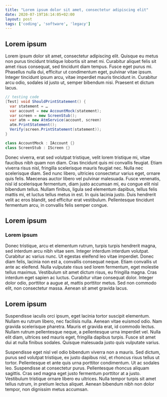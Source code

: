 ```yaml
---
title: "Lorem ipsum dolor sit amet, consectetur adipiscing elit"
date: 2020-07-19T16:14:05+02:00
layout: post
tags: ['coding', 'software', 'legacy']
---
```


## Lorem ipsum

Lorem ipsum dolor sit amet, consectetur adipiscing elit. Quisque eu metus non purus tincidunt tristique lobortis sit amet mi. Curabitur aliquet felis sit amet risus consequat, sed tincidunt diam tempus. Fusce eget purus mi. Phasellus nulla dui, efficitur ut condimentum eget, pulvinar vitae ipsum. Integer tincidunt ipsum arcu, vitae imperdiet mauris tincidunt in. Curabitur arcu odio, sodales id justo ut, semper bibendum nisi. Praesent et dictum lacus.

```csharp
// testing code
[Test] void ShouldPrintStatement() {
  var statement = …
  var account = new AccountMock(statement);
  var screen = new ScreenStub();
  var atm = new AtmService(account, screen)
  atm.PrintStatement();
  Verify(screen.PrintStatement(statement));
}

class AccountMock : IAccount {}
class ScreenStub : IScreen {}
```

Donec viverra, erat sed volutpat tristique, velit lorem tristique mi, vitae faucibus nibh quam non diam. Cras tincidunt quis mi convallis feugiat. Etiam viverra risus nisl, fringilla scelerisque mauris feugiat nec. Nulla nec scelerisque diam. Sed nunc libero, ultricies consectetur varius eget, ornare quis felis. Maecenas auctor libero vel pulvinar malesuada. Fusce venenatis, nisl id scelerisque fermentum, diam justo accumsan mi, eu congue elit nisl bibendum tellus. Nullam finibus, ligula sed elementum dapibus, tellus felis mattis mi, et luctus tellus metus in est. In quis lacinia justo. Duis hendrerit velit ac eros blandit, sed efficitur erat vestibulum. Pellentesque tincidunt fermentum arcu, in convallis felis semper congue.

## Lorem ipsum
### Lorem ipsum

Donec tristique, arcu et elementum rutrum, turpis turpis hendrerit magna, sed interdum arcu nibh vitae sem. Integer interdum interdum volutpat. Curabitur ac varius nunc. Ut egestas eleifend leo vitae imperdiet. Donec diam felis, lacinia non est a, convallis consequat neque. Etiam convallis ut ante ac eleifend. Nulla vulputate risus sed lorem fermentum, eget molestie tellus maximus. Vestibulum sit amet dictum risus, eu fringilla magna. Cras interdum eget sapien ac luctus. Curabitur vitae consequat dolor. Integer dolor odio, porttitor a augue at, mattis porttitor metus. Sed non commodo elit, non consectetur massa. Aenean sit amet gravida lacus.

## Lorem ipsum

Suspendisse iaculis orci ipsum, eget lacinia tortor suscipit elementum. Nullam eu rutrum libero, nec facilisis nulla. Aenean vitae euismod odio. Nam gravida scelerisque pharetra. Mauris et gravida erat, id commodo lectus. Nullam rutrum pellentesque neque, a pellentesque urna imperdiet vel. Nulla elit diam, ultrices sed mauris eget, fringilla dapibus turpis. Fusce sit amet dui at nulla finibus sodales. Quisque malesuada justo quis vulputate varius.

Suspendisse eget nisl vel odio bibendum viverra non a mauris. Sed dictum, purus sed volutpat tristique, ex justo dapibus nisl, et rhoncus risus tellus ut tortor. Pellentesque et ante quis urna porttitor condimentum. Ut ac sodales leo. Suspendisse at consectetur purus. Pellentesque rhoncus aliquam sagittis. Cras sed magna eget justo fermentum porttitor at a justo. Vestibulum tristique ornare libero eu ultrices. Nulla tempor turpis sit amet tellus rutrum, in pretium lectus aliquet. Aenean bibendum nibh non dolor tempor, non dignissim metus accumsan.
